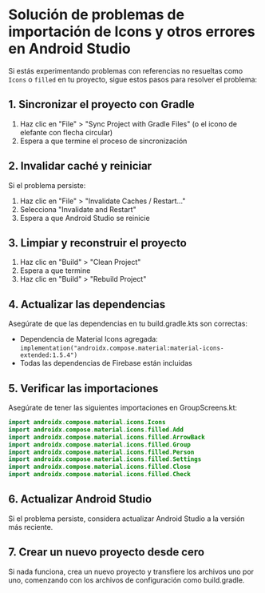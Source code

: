 # Solución de problemas de importación de Icons y otros errores en Android Studio

Si estás experimentando problemas con referencias no resueltas como `Icons` o `filled` en tu proyecto, sigue estos pasos para resolver el problema:

## 1. Sincronizar el proyecto con Gradle

1. Haz clic en "File" > "Sync Project with Gradle Files" (o el icono de elefante con flecha circular)
2. Espera a que termine el proceso de sincronización

## 2. Invalidar caché y reiniciar

Si el problema persiste:
1. Haz clic en "File" > "Invalidate Caches / Restart..."
2. Selecciona "Invalidate and Restart"
3. Espera a que Android Studio se reinicie

## 3. Limpiar y reconstruir el proyecto

1. Haz clic en "Build" > "Clean Project"
2. Espera a que termine
3. Haz clic en "Build" > "Rebuild Project"

## 4. Actualizar las dependencias

Asegúrate de que las dependencias en tu build.gradle.kts son correctas:
- Dependencia de Material Icons agregada: `implementation("androidx.compose.material:material-icons-extended:1.5.4")`
- Todas las dependencias de Firebase están incluidas

## 5. Verificar las importaciones

Asegúrate de tener las siguientes importaciones en GroupScreens.kt:
```kotlin
import androidx.compose.material.icons.Icons
import androidx.compose.material.icons.filled.Add
import androidx.compose.material.icons.filled.ArrowBack
import androidx.compose.material.icons.filled.Group
import androidx.compose.material.icons.filled.Person
import androidx.compose.material.icons.filled.Settings
import androidx.compose.material.icons.filled.Close
import androidx.compose.material.icons.filled.Check
```

## 6. Actualizar Android Studio

Si el problema persiste, considera actualizar Android Studio a la versión más reciente.

## 7. Crear un nuevo proyecto desde cero

Si nada funciona, crea un nuevo proyecto y transfiere los archivos uno por uno, comenzando con los archivos de configuración como build.gradle.
